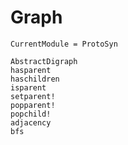 # Graph

```@meta
CurrentModule = ProtoSyn
```

```@docs
AbstractDigraph
hasparent
haschildren
isparent
setparent!
popparent!
popchild!
adjacency
bfs
```